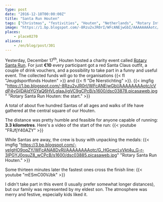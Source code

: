 ```yaml
---
type: post
date: "2016-12-18T00:00:00Z"
title: "Santa Run Houten"
tags: ["Christmas", "festivities", "Houten", "Netherlands", "Rotary International", "running", "Santa Claus", "sport"]
image: "https://1.bp.blogspot.com/-8Rzu2vJR0rI/WFcANEjwGbI/AAAAAAAAotc/cVdP4yGjlDAIdYGYaQ6HVLglaaJigVC9gCPcB/s1600/dsc03878.picasaweb.jpg"
places:
    - place0270
aliases:
    - /en/blog/post/301
---
```


Yesterday, December 17<sup>th</sup>, Houten hosted a charity event called [Rotary Santa Run](http://houten.rotarysantarun.nl/). For just **€10** every participant got a red Santa Claus outfit, a couple of drink vouchers, and a possibility to take part in a funny and useful event. The collected funds will go to the organisations {{< fl "Jeugdsportfonds Houten" >}} and {{< fl "De Nierstichting" >}}.
{{< imgfig "https://1.bp.blogspot.com/-8Rzu2vJR0rI/WFcANEjwGbI/AAAAAAAAotc/cVdP4yGjlDAIdYGYaQ6HVLglaaJigVC9gCPcB/s1600/dsc03878.picasaweb.jpg" "Rotary Santa Run Houten: the start." >}}

A total of about five hundred Santas of all ages and walks of life have gathered at the central square of our Houten.

<!--more-->

The distance was pretty humble and feasible for anyone capable of running: **3.3 kilometres**. Here's a video of the start of the run:
{{< youtube "FRJfjY40AZY" >}}

While Santas are away, the crew is busy with unpacking the medals:
{{< imgfig "https://3.bp.blogspot.com/-veIgHO9oqZY/WFcANA8DvRI/AAAAAAAAotc/G_HGcwcLyVkt4u_G-r-3IPGYJ0osuZ8_wCPcB/s1600/dsc03885.picasaweb.jpg" "Rotary Santa Run Houten." >}}

Some thirteen minutes later the fastest ones cross the finish line:
{{< youtube "mESmC00VJbk" >}}

I didn't take part in this event (I usually prefer somewhat longer distances), but our family was represented by my eldest son. The atmosphere was merry and festive, especially kids liked it.
